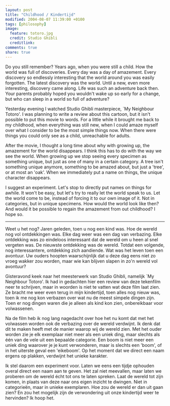 ```yaml
---
layout: post
title: "Childhood / Kindertijd"
modified: 2004-08-07 11:39:00 +0100
tags: [philosophy]
image:
  feature: totoro.jpg 
  credit: Studio Ghibli
  creditlink:
comments: true
share: true
---
```

Do you still remember? Years ago, when you were still a child. How the world was full of discoveries. Every day was a day of amazement. Every discovery so endlessly interesting that the world around you was easily forgotten. The latest discovery was the world. Until a new, even more interesting, discovery came along. Life was such an adventure back then. Your parents probably hoped you wouldn't wake up so early for a change, but who can sleep in a world so full of adventure? 

Yesterday evening I watched Studio Ghibli masterpiece, `My Neighbour Totoro'. I was planning to write a review about this cartoon, but it isn't possible to put this movie to words. For a little while it brought me back to my childhood, when everything was still new, when I could amaze myself over what I consider to be the most simple things now. When there were things you could only see as a child, unreachable for adults. 

After the movie, I thought a long time about why with growing up, the amazement for the world disappears. I think this has to do with the way we see the world. When growing up we stop seeing every specimen as something unique, but just as one of many in a certain category. A tree isn't something unique anymore, something to be amazed about, but just a 'tree', or at most an 'oak'. When we immediately put a name on things, the unique character disappears. 

I suggest an experiment. Let's stop to directly put names on things for awhile. It won't be easy, but let's try to really let the world speak to us. Let the world come to be, instead of forcing it to our own image of it. Not in categories, but in unique specimens. How would the world look like then? And would it be possible to regain the amazement from out childhood? I hope so. 

-----

Weet u het nog? Jaren geleden, toen u nog een kind was. Hoe de wereld nog vol ontdekkingen was. Elke dag weer was een dag van verbazing. Elke ontdekking was zo eindeloos interessant dat de wereld om u heen al snel vergeten was. De nieuwste ontdekking was de wereld. Totdat een volgende, nog interessantere, ontdekking zich aandiende. Wat was het leven toen een avontuur. Uw ouders hoopten waarschijnlijk dat u deze dag eens niet zo vroeg wakker zou worden, maar wie kan blijven slapen in zo'n wereld vol avontuur? 

Gisteravond keek naar het meesterwerk van Studio Ghibli, namelijk `My Neighbour Totoro'. Ik had in gedachten hier een review van deze tekenfilm neer te schrijven, maar in woorden is niet te vatten wat deze film laat zien. Ze bracht me weer even terug in mijn kindertijd, toen alles nog nieuw was, toen ik me nog kon verbazen over wat nu de meest simpele dingen zijn. Toen er nog dingen waren die je alleen als kind kon zien, onbereikbaar voor volwassenen. 

Na de film heb ik nog lang nagedacht over hoe het nu komt dat met het volwassen worden ook de verbazing over de wereld verdwijnt. Ik denk dat dit te maken heeft met de manier waarop wij de wereld zien. Met het ouder worden zie je elk exemplaar niet meer als een uniek ding, maar slechts als één van de vele uit een bepaalde categorie. Een boom is niet meer een uniek ding waarover je je kunt verwonderen, maar is slechts een 'boom', of in het uiterste geval een 'eikeboom'. Op het moment dat we direct een naam ergens op plakken, verdwijnt het unieke karakter. 

Ik stel daarom een experiment voor. Laten we eens een tijdje ophouden overal direct een naam aan te geven. Het zal niet meevallen, maar laten we proberen om de wereld écht tot ons te laten spreken. Laat de wereld tot zijn komen, in plaats van deze naar ons eigen inzicht te dwingen. Niet in categorieën, maar in unieke exemplaren. Hoe zou de wereld er dan uit gaan zien? En zou het mogelijk zijn de verwondering uit onze kindertijd weer te hervinden? Ik hoop het. 
